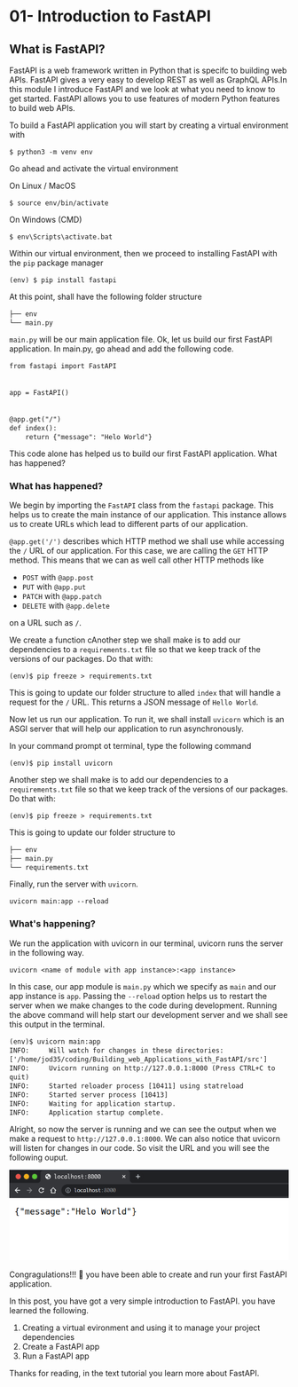 # 01- Introduction to FastAPI

## What is FastAPI?

FastAPI is a web framework written in Python that is specifc to building web APIs. FastAPI gives a very easy to develop REST as well as GraphQL APIs.In this module I introduce FastAPI and we look at what you need to know to get started. FastAPI allows you to use features of modern Python features to build web APIs.

To build a FastAPI application you will start by creating a virtual environment with

```
$ python3 -m venv env
```

Go ahead and activate the virtual environment

On Linux / MacOS

```
$ source env/bin/activate
```

On Windows (CMD)

```
$ env\Scripts\activate.bat
```

Within our virtual environment, then we proceed to installing FastAPI with the `pip` package manager

```
(env) $ pip install fastapi
```

At this point, shall have the following folder structure

```
├── env
└── main.py
```

`main.py` will be our main application file. Ok, let us build our first FastAPI application. In main.py, go ahead and add the following code.

```
from fastapi import FastAPI


app = FastAPI()


@app.get("/")
def index():
    return {"message": "Helo World"}
```

This code alone has helped us to build our first FastAPI application. What has happened?

### What has happened?

We begin by importing the `FastAPI` class from the `fastapi` package. This helps us to create the main instance of our application. This instance allows us to create URLs which lead to different parts of our application.

`@app.get('/')` describes which HTTP method we shall use while accessing the `/` URL of our application. For this case, we are calling the `GET` HTTP method. This means that we can as well call other HTTP methods like

- `POST` with `@app.post`
- `PUT` with `@app.put`
- `PATCH` with `@app.patch`
- `DELETE` with `@app.delete`

on a URL such as `/`.

We create a function cAnother step we shall make is to add our dependencies to a `requirements.txt` file so that we keep track of the versions of our packages. Do that with:

```
(env)$ pip freeze > requirements.txt
```

This is going to update our folder structure to alled `index` that will handle a request for the `/` URL. This returns a JSON message of `Hello World`.

Now let us run our application. To run it, we shall install `uvicorn` which is an ASGI server that will help our application to run asynchronously.

In your command prompt ot terminal, type the following command

```
(env)$ pip install uvicorn
```

Another step we shall make is to add our dependencies to a `requirements.txt` file so that we keep track of the versions of our packages. Do that with:

```
(env)$ pip freeze > requirements.txt
```

This is going to update our folder structure to

```
├── env
├── main.py
└── requirements.txt
```

Finally, run the server with `uvicorn`.

```
uvicorn main:app --reload
```

### What's happening?

We run the application with uvicorn in our terminal, uvicorn runs the server in the following way.

```
uvicorn <name of module with app instance>:<app instance>
```

In this case, our app module is `main.py` which we specify as `main` and our app instance is `app`. Passing the `--reload` option helps us to restart the server when we make changes to the code during development. Running the above command will help start our development server and we shall see this output in the terminal.

```
(env)$ uvicorn main:app
INFO:     Will watch for changes in these directories: ['/home/jod35/coding/Building_web_Applications_with_FastAPI/src']
INFO:     Uvicorn running on http://127.0.0.1:8000 (Press CTRL+C to quit)
INFO:     Started reloader process [10411] using statreload
INFO:     Started server process [10413]
INFO:     Waiting for application startup.
INFO:     Application startup complete.
```

Alright, so now the server is running and we can see the output when we make a request to `http://127.0.0.1:8000`. We can also notice that uvicorn will listen for changes in our code. So visit the URL and you will see the following ouput.

![Browser Image](../images/browser.png)

Congragulations!!! 🎉 you have been able to create and run your first FastAPI application.

In this post, you have got a very simple introduction to FastAPI. you have learned the following.

1. Creating a virtual evironment and using it to manage your project dependencies
2. Create a FastAPI app
3. Run a FastAPI app

Thanks for reading, in the text tutorial you learn more about FastAPI.
